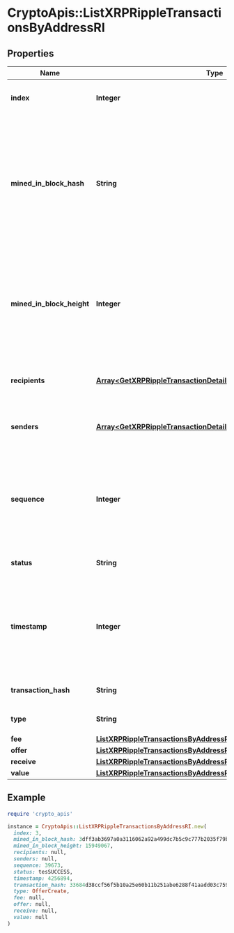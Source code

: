 # CryptoApis::ListXRPRippleTransactionsByAddressRI

## Properties

| Name | Type | Description | Notes |
| ---- | ---- | ----------- | ----- |
| **index** | **Integer** | Represents the index position of the transaction in the block. |  |
| **mined_in_block_hash** | **String** | Represents the hash of the block where this transaction was mined/confirmed for first time. The hash is defined as a cryptographic digital fingerprint made by hashing the block header twice through the SHA256 algorithm. |  |
| **mined_in_block_height** | **Integer** | Represents the hight of the block where this transaction was mined/confirmed for first time. The height is defined as the number of blocks in the blockchain preceding this specific block. |  |
| **recipients** | [**Array&lt;GetXRPRippleTransactionDetailsByTransactionIDRIRecipients&gt;**](GetXRPRippleTransactionDetailsByTransactionIDRIRecipients.md) | Represents an object of addresses that receive the transactions. |  |
| **senders** | [**Array&lt;GetXRPRippleTransactionDetailsByTransactionIDRISenders&gt;**](GetXRPRippleTransactionDetailsByTransactionIDRISenders.md) | Represents an object of addresses that provide the funds. |  |
| **sequence** | **Integer** | Defines the transaction input&#39;s sequence as an integer, which is is used when transactions are replaced with newer versions before LockTime. |  |
| **status** | **String** | Defines the status of the transaction. |  |
| **timestamp** | **Integer** | Defines the exact date/time in Unix Timestamp when this transaction was mined, confirmed or first seen in Mempool, if it is unconfirmed. |  |
| **transaction_hash** | **String** | Represents the hash of the XRP transaction. |  |
| **type** | **String** | Specifies the type of the transaction. |  |
| **fee** | [**ListXRPRippleTransactionsByAddressRIFee**](ListXRPRippleTransactionsByAddressRIFee.md) |  |  |
| **offer** | [**ListXRPRippleTransactionsByAddressRIOffer**](ListXRPRippleTransactionsByAddressRIOffer.md) |  |  |
| **receive** | [**ListXRPRippleTransactionsByAddressRIReceive**](ListXRPRippleTransactionsByAddressRIReceive.md) |  |  |
| **value** | [**ListXRPRippleTransactionsByAddressRIValue**](ListXRPRippleTransactionsByAddressRIValue.md) |  |  |

## Example

```ruby
require 'crypto_apis'

instance = CryptoApis::ListXRPRippleTransactionsByAddressRI.new(
  index: 3,
  mined_in_block_hash: 3dff3ab3697a0a3116062a92a499dc7b5c9c777b2035f79bb906894972d4573d,
  mined_in_block_height: 15949067,
  recipients: null,
  senders: null,
  sequence: 39673,
  status: tesSUCCESS,
  timestamp: 4256894,
  transaction_hash: 33684d38ccf56f5b10a25e60b11b251abe6288f41aadd03c7596dced895b282a,
  type: OfferCreate,
  fee: null,
  offer: null,
  receive: null,
  value: null
)
```


